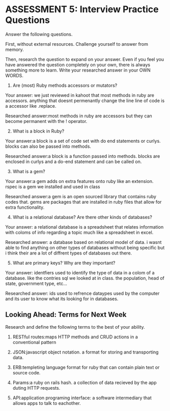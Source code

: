 # ASSESSMENT 5: Interview Practice Questions
Answer the following questions.

First, without external resources. Challenge yourself to answer from memory.

Then, research the question to expand on your answer. Even if you feel you have answered the question completely on your own, there is always something more to learn. Write your researched answer in your OWN WORDS.

1. Are (most) Ruby methods accessors or mutators?

  Your answer: we just reviewed in kahoot that most methods in ruby are accessors. anything that doesnt permenantly change the line line of code is a accessor like .replace.

  Researched answer:most methods in ruby are accessors but they can become permanent with the ! operator. 



2. What is a block in Ruby?

  Your answer:a block is a set of code set with do end statements or curlys. blocks can also be passed into methods. 

  Researched answer:a block is a function passed into methods. blocks are enclosed in curlys and a do-end statement and can be called on.



3. What is a gem?

  Your answer:a gem adds on extra features onto ruby like an extension. rspec is a gem we installed and used in class

  Researched answer:a gem is an open sourced library that contains ruby codes that. gems are packages that are installed in ruby files that allow for extra functionality.



4. What is a relational database? Are there other kinds of databases?

  Your answer: a relational database is a spreadsheet that relates information with coloms of info regarding a topic much like a spreadsheet in excel. 

  Researched answer: a database based on relational model of data. i wasnt able to find anything on other types of databases without being specific but i think their are a lot of diffrent types of databases out there.



5. What are primary keys? Why are they important?

  Your answer: identfiers used to identify the type of data in a colom of a database. like the contries sql we looked at in class. the population, head of state, government type, etc... 

  Researched answer: ids used to refrence dataypes used by the computer  and its user to know what its looking for in databases.



## Looking Ahead: Terms for Next Week
Research and define the following terms to the best of your ability.

1. RESTful routes:maps HTTP methods and CRUD actions in a conventional pattern

2. JSON:javascript object notation. a format for storing and transporting data.

3. ERB:templeting language format for ruby that can contain plain text or source code.

4. Params:a ruby on rails hash. a collection of data recieved by the app duting HTTP requests.

5. API:application programing interface: a software intermediary that allows apps to talk to eachother.